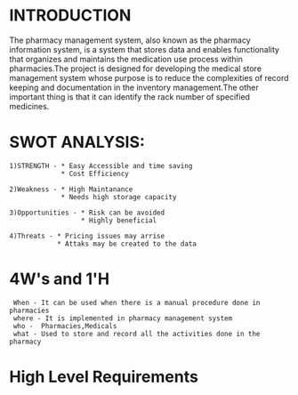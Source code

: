 # INTRODUCTION
  The pharmacy management system, also known as the pharmacy information system, is a system that stores data and enables functionality that organizes and maintains the medication use process within pharmacies.The project is designed for developing the medical store management system whose purpose is to reduce the complexities of record keeping and documentation in the inventory management.The other important thing is that it can identify the rack number of specified medicines.
  
# SWOT ANALYSIS:
    1)STRENGTH - * Easy Accessible and time saving
                 * Cost Efficiency
                 
    2)Weakness - * High Maintanance
                 * Needs high storage capacity
                 
    3)Opportunities - * Risk can be avoided
                      * Highly beneficial
                      
    4)Threats - * Pricing issues may arrise
                * Attaks may be created to the data
                
# 4W's and 1'H
     When - It can be used when there is a manual procedure done in pharmacies
     where - It is implemented in pharmacy management system
     who -  Pharmacies,Medicals
     what - Used to store and record all the activities done in the pharmacy

# High Level Requirements

  
    
  
  
